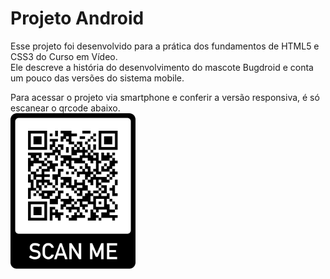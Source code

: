# Projeto Android

Esse projeto foi desenvolvido para a prática dos fundamentos de HTML5 e CSS3 do Curso em Vídeo.  
Ele descreve a história do desenvolvimento do mascote Bugdroid e conta um pouco das versões do sistema mobile.

Para acessar o projeto via smartphone e conferir a versão responsiva, é só escanear o qrcode abaixo.  
<img src="imagens/frame.png" alt="qrcode" width=200>